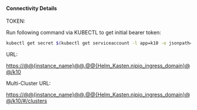 

#### Connectivity Details

TOKEN:

Run following command via KUBECTL to get initial bearer token:

```bash
kubectl get secret $(kubectl get serviceaccount -l app=k10 -o jsonpath="{.items[].secrets[].name}" --namespace kasten-io) --namespace kasten-io -ojsonpath="{.data.token}{'\n'}" | base64 --decode && echo
```

URL:

[https://@@{instance_name}@@.@@{Helm_Kasten.nipio_ingress_domain}@@/k10](https://@@{instance_name}@@.@@{Helm_Kasten.nipio_ingress_domain}@@/k10)

Multi-Cluster URL:

[https://@@{instance_name}@@.@@{Helm_Kasten.nipio_ingress_domain}@@/k10/#/clusters](https://@@{instance_name}@@.@@{Helm_Kasten.nipio_ingress_domain}@@/k10/#/clusters)

